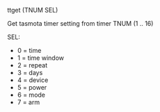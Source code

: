 <span style='color:var(--vscode-symbolIcon-methodForeground);'>ttget</span> (<span style='color:var(--vscode-symbolIcon-variableForeground);'>TNUM SEL</span>) 

Get tasmota timer setting from timer TNUM (1 .. 16)

SEL:
- 0 = time
- 1 = time window
- 2 = repeat
- 3 = days
- 4 = device
- 5 = power
- 6 = mode
- 7 = arm